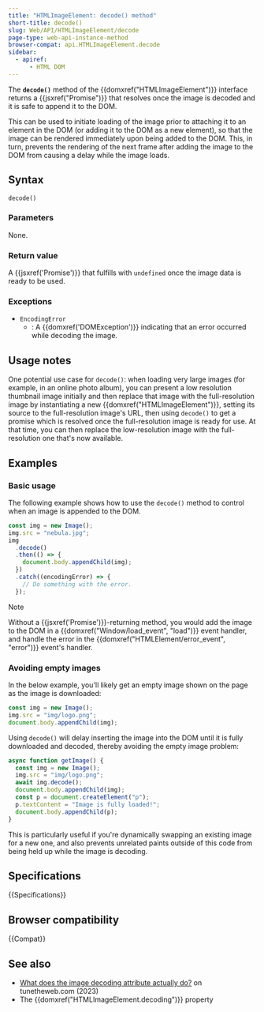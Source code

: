 ```yaml
---
title: "HTMLImageElement: decode() method"
short-title: decode()
slug: Web/API/HTMLImageElement/decode
page-type: web-api-instance-method
browser-compat: api.HTMLImageElement.decode
sidebar:
  - apiref:
      - HTML DOM
---
```


The **`decode()`**
method of the {{domxref("HTMLImageElement")}} interface returns a
{{jsxref("Promise")}} that resolves once the image is decoded and it is safe to append
it to the DOM.

This can be used to initiate loading of the image prior
to attaching it to an element in the DOM (or adding it to the DOM as a new element), so
that the image can be rendered immediately upon being added to the DOM. This, in turn,
prevents the rendering of the next frame after adding the image to the DOM from causing
a delay while the image loads.

## Syntax

```js-nolint
decode()
```

### Parameters

None.

### Return value

A {{jsxref('Promise')}} that fulfills with `undefined` once the image data is ready to be used.

### Exceptions

- `EncodingError`
  - : A {{domxref('DOMException')}} indicating that an error occurred while decoding the
    image.

## Usage notes

One potential use case for `decode()`: when loading very large images (for
example, in an online photo album), you can present a low resolution thumbnail image
initially and then replace that image with the full-resolution image by instantiating a
new {{domxref("HTMLImageElement")}}, setting its source to the full-resolution image's
URL, then using `decode()` to get a promise which is resolved once the
full-resolution image is ready for use. At that time, you can then replace the
low-resolution image with the full-resolution one that's now available.

## Examples

### Basic usage

The following example shows how to use the `decode()` method to control when
an image is appended to the DOM.

```js
const img = new Image();
img.src = "nebula.jpg";
img
  .decode()
  .then(() => {
    document.body.appendChild(img);
  })
  .catch((encodingError) => {
    // Do something with the error.
  });
```

> [!NOTE]
> Without a {{jsxref('Promise')}}-returning method, you
> would add the image to the DOM in a {{domxref("Window/load_event", "load")}} event handler,
> and handle the error in the {{domxref("HTMLElement/error_event", "error")}} event's handler.

### Avoiding empty images

In the below example, you'll likely get an empty image shown on the page as the image is downloaded:

```js
const img = new Image();
img.src = "img/logo.png";
document.body.appendChild(img);
```

Using `decode()` will delay inserting the image into the DOM until it is fully downloaded and decoded, thereby avoiding the empty image problem:

```js
async function getImage() {
  const img = new Image();
  img.src = "img/logo.png";
  await img.decode();
  document.body.appendChild(img);
  const p = document.createElement("p");
  p.textContent = "Image is fully loaded!";
  document.body.appendChild(p);
}
```

This is particularly useful if you're dynamically swapping an existing image for a new one, and also prevents unrelated paints outside of this code from being held up while the image is decoding.

## Specifications

{{Specifications}}

## Browser compatibility

{{Compat}}

## See also

- [What does the image decoding attribute actually do?](https://www.tunetheweb.com/blog/what-does-the-image-decoding-attribute-actually-do/) on tunetheweb.com (2023)
- The {{domxref("HTMLImageElement.decoding")}} property
